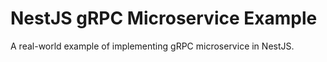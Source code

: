 # NestJS gRPC Microservice Example

A real-world example of implementing gRPC microservice in NestJS.
